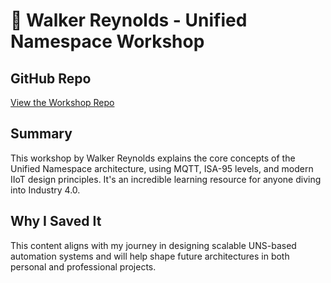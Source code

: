 # 🧠 Walker Reynolds - Unified Namespace Workshop

## GitHub Repo
[View the Workshop Repo](https://github.com/walker-reynolds/uns_workshop)

## Summary
This workshop by Walker Reynolds explains the core concepts of the Unified Namespace architecture, using MQTT, ISA-95 levels, and modern IIoT design principles. It's an incredible learning resource for anyone diving into Industry 4.0.

## Why I Saved It
This content aligns with my journey in designing scalable UNS-based automation systems and will help shape future architectures in both personal and professional projects.

